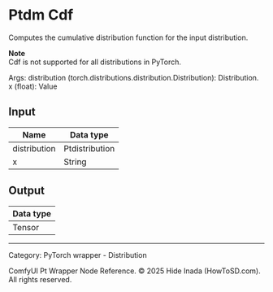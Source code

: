 # Ptdm Cdf
Computes the cumulative distribution function for the input distribution.

**Note**  
Cdf is not supported for all distributions in PyTorch.

Args:
        distribution (torch.distributions.distribution.Distribution): Distribution.
        x (float): Value

## Input
| Name | Data type |
|---|---|
| distribution | Ptdistribution |
| x | String |

## Output
| Data type |
|---|
| Tensor |

<HR>
Category: PyTorch wrapper - Distribution

ComfyUI Pt Wrapper Node Reference. © 2025 Hide Inada (HowToSD.com). All rights reserved.

